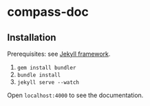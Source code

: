 # compass-doc

## Installation

Prerequisites: see [Jekyll framework](https://github.com/jekyll/jekyll). 

1. `gem install bundler`
2. `bundle install`
3. `jekyll serve --watch`

Open `localhost:4000` to see the documentation.